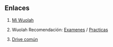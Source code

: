 ## Enlaces
   1. [Mi Wuolah](https://www.wuolah.com/apuntes/algoritmica?communityId=10573&f_course=2&f_community=10573&user=1240682&utm_content=subject&referral=Dnreo1&utm_source=referral&utm_medium=referral&utm_campaign=share-copy&utm_term=subject-share-copy)
   1. Wuolah Recomendación: [Examenes](https://wuolah.com/apuntes/algoritmica/resuelto-examenes-departamento-alg-20-21-resuelto-pdf-8430566)
   /
   [Practicas](https://www.wuolah.com/apuntes/algoritmica?communityId=10573&f_course=2&f_community=10573&user=313251&utm_content=subject&referral=Dnreo1&utm_source=referral&utm_medium=referral&utm_campaign=share-copy&utm_term=subject-share-copy)

   1. [Drive común](https://drive.google.com/drive/folders/1AATkWmJYI3R3CH2QjAoMN0nPA4z0cbOZ?usp=drive_link)
